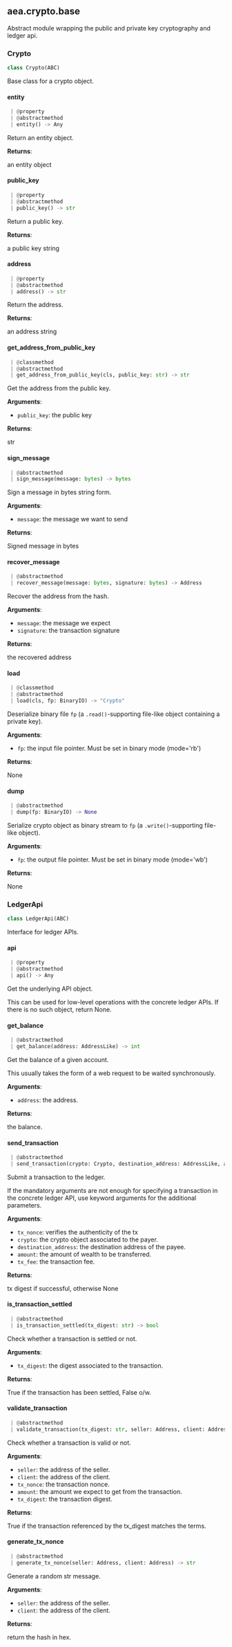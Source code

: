<a name=".aea.crypto.base"></a>
## aea.crypto.base

Abstract module wrapping the public and private key cryptography and ledger api.

<a name=".aea.crypto.base.Crypto"></a>
### Crypto

```python
class Crypto(ABC)
```

Base class for a crypto object.

<a name=".aea.crypto.base.Crypto.entity"></a>
#### entity

```python
 | @property
 | @abstractmethod
 | entity() -> Any
```

Return an entity object.

**Returns**:

an entity object

<a name=".aea.crypto.base.Crypto.public_key"></a>
#### public\_key

```python
 | @property
 | @abstractmethod
 | public_key() -> str
```

Return a public key.

**Returns**:

a public key string

<a name=".aea.crypto.base.Crypto.address"></a>
#### address

```python
 | @property
 | @abstractmethod
 | address() -> str
```

Return the address.

**Returns**:

an address string

<a name=".aea.crypto.base.Crypto.get_address_from_public_key"></a>
#### get\_address\_from\_public\_key

```python
 | @classmethod
 | @abstractmethod
 | get_address_from_public_key(cls, public_key: str) -> str
```

Get the address from the public key.

**Arguments**:

- `public_key`: the public key

**Returns**:

str

<a name=".aea.crypto.base.Crypto.sign_message"></a>
#### sign\_message

```python
 | @abstractmethod
 | sign_message(message: bytes) -> bytes
```

Sign a message in bytes string form.

**Arguments**:

- `message`: the message we want to send

**Returns**:

Signed message in bytes

<a name=".aea.crypto.base.Crypto.recover_message"></a>
#### recover\_message

```python
 | @abstractmethod
 | recover_message(message: bytes, signature: bytes) -> Address
```

Recover the address from the hash.

**Arguments**:

- `message`: the message we expect
- `signature`: the transaction signature

**Returns**:

the recovered address

<a name=".aea.crypto.base.Crypto.load"></a>
#### load

```python
 | @classmethod
 | @abstractmethod
 | load(cls, fp: BinaryIO) -> "Crypto"
```

Deserialize binary file `fp` (a `.read()`-supporting file-like object containing a private key).

**Arguments**:

- `fp`: the input file pointer. Must be set in binary mode (mode='rb')

**Returns**:

None

<a name=".aea.crypto.base.Crypto.dump"></a>
#### dump

```python
 | @abstractmethod
 | dump(fp: BinaryIO) -> None
```

Serialize crypto object as binary stream to `fp` (a `.write()`-supporting file-like object).

**Arguments**:

- `fp`: the output file pointer. Must be set in binary mode (mode='wb')

**Returns**:

None

<a name=".aea.crypto.base.LedgerApi"></a>
### LedgerApi

```python
class LedgerApi(ABC)
```

Interface for ledger APIs.

<a name=".aea.crypto.base.LedgerApi.api"></a>
#### api

```python
 | @property
 | @abstractmethod
 | api() -> Any
```

Get the underlying API object.

This can be used for low-level operations with the concrete ledger APIs.
If there is no such object, return None.

<a name=".aea.crypto.base.LedgerApi.get_balance"></a>
#### get\_balance

```python
 | @abstractmethod
 | get_balance(address: AddressLike) -> int
```

Get the balance of a given account.

This usually takes the form of a web request to be waited synchronously.

**Arguments**:

- `address`: the address.

**Returns**:

the balance.

<a name=".aea.crypto.base.LedgerApi.send_transaction"></a>
#### send\_transaction

```python
 | @abstractmethod
 | send_transaction(crypto: Crypto, destination_address: AddressLike, amount: int, tx_fee: int, tx_nonce: str, **kwargs) -> Optional[str]
```

Submit a transaction to the ledger.

If the mandatory arguments are not enough for specifying a transaction
in the concrete ledger API, use keyword arguments for the additional parameters.

**Arguments**:

- `tx_nonce`: verifies the authenticity of the tx
- `crypto`: the crypto object associated to the payer.
- `destination_address`: the destination address of the payee.
- `amount`: the amount of wealth to be transferred.
- `tx_fee`: the transaction fee.

**Returns**:

tx digest if successful, otherwise None

<a name=".aea.crypto.base.LedgerApi.is_transaction_settled"></a>
#### is\_transaction\_settled

```python
 | @abstractmethod
 | is_transaction_settled(tx_digest: str) -> bool
```

Check whether a transaction is settled or not.

**Arguments**:

- `tx_digest`: the digest associated to the transaction.

**Returns**:

True if the transaction has been settled, False o/w.

<a name=".aea.crypto.base.LedgerApi.validate_transaction"></a>
#### validate\_transaction

```python
 | @abstractmethod
 | validate_transaction(tx_digest: str, seller: Address, client: Address, tx_nonce: str, amount: int) -> bool
```

Check whether a transaction is valid or not.

**Arguments**:

- `seller`: the address of the seller.
- `client`: the address of the client.
- `tx_nonce`: the transaction nonce.
- `amount`: the amount we expect to get from the transaction.
- `tx_digest`: the transaction digest.

**Returns**:

True if the transaction referenced by the tx_digest matches the terms.

<a name=".aea.crypto.base.LedgerApi.generate_tx_nonce"></a>
#### generate\_tx\_nonce

```python
 | @abstractmethod
 | generate_tx_nonce(seller: Address, client: Address) -> str
```

Generate a random str message.

**Arguments**:

- `seller`: the address of the seller.
- `client`: the address of the client.

**Returns**:

return the hash in hex.

